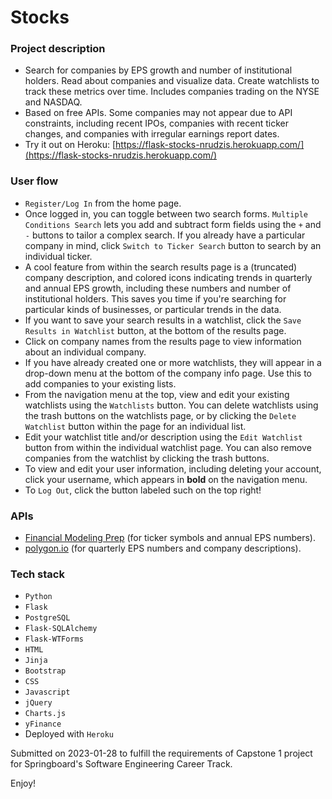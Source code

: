 # Stocks
### Project description
- Search for companies by EPS growth and number of institutional holders. Read about companies and visualize data. Create watchlists to track these metrics over time. Includes companies trading on the NYSE and NASDAQ.
- Based on free APIs. Some companies may not appear due to API constraints, including recent IPOs, companies with recent ticker changes, and companies with irregular earnings report dates.
- Try it out on Heroku: [https://flask-stocks-nrudzis.herokuapp.com/](https://flask-stocks-nrudzis.herokuapp.com/)

### User flow
- `Register/Log In` from the home page.
- Once logged in, you can toggle between two search forms. `Multiple Conditions Search` lets you add and subtract form fields using the `+` and `-` buttons to tailor a complex search. If you already have a particular company in mind, click `Switch to Ticker Search` button to search by an individual ticker.
- A cool feature from within the search results page is a (truncated) company description, and colored icons indicating trends in quarterly and annual EPS growth, including these numbers and number of institutional holders. This saves you time if you're searching for particular kinds of businesses, or particular trends in the data.
- If you want to save your search results in a watchlist, click the `Save Results in Watchlist` button, at the bottom of the results page.
- Click on company names from the results page to view information about an individual company.
- If you have already created one or more watchlists, they will appear in a drop-down menu at the bottom of the company info page. Use this to add companies to your existing lists.
- From the navigation menu at the top, view and edit your existing watchlists using the `Watchlists` button. You can delete watchlists using the trash buttons on the watchlists page, or by clicking the `Delete Watchlist` button within the page for an individual list.
- Edit your watchlist title and/or description using the `Edit Watchlist` button from within the individual watchlist page. You can also remove companies from the watchlist by clicking the trash buttons.
- To view and edit your user information, including deleting your account, click your username, which appears in **bold** on the navigation menu.
- To `Log Out`, click the button labeled such on the top right!

### APIs
- [Financial Modeling Prep](https://site.financialmodelingprep.com/developer/docs/) (for ticker symbols and annual EPS numbers).
- [polygon.io](https://polygon.io/docs/stocks/getting-started) (for quarterly EPS numbers and company descriptions).

### Tech stack
- `Python`
- `Flask`
- `PostgreSQL`
- `Flask-SQLAlchemy`
- `Flask-WTForms`
- `HTML`
- `Jinja` 
- `Bootstrap`
- `CSS`
- `Javascript`
- `jQuery`
- `Charts.js`
- `yFinance`
- Deployed with `Heroku`

Submitted on 2023-01-28 to fulfill the requirements of Capstone 1 project for Springboard's Software Engineering Career Track.

Enjoy!
